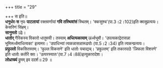 +++
title = "29"

+++
स इति॥  
**धनुर्धरः स** नृपः **पाटलायां** रक्तवर्णायां **गवि तस्थिवांसं** स्थितम्। 'क्कसुश्च'(पा.3।2।102)इति क्वसुप्रत्ययः। केसरिणं सिंहम्।  
**सानुमतो** ऽद्रेः।  
**धातोर्** गैरिकस्य विकारो धातुमयी। तस्याम् **अधित्यकायाम्** ऊर्ध्वभूमौ। 'उपत्यकाद्रेरासन्ना भूमिरूर्ध्वमाधित्यका' इत्यमरः। 'उपाधिभ्यां त्यकन्नासन्नारूढयोः (पा.5।2।34) इति त्यकन्प्रत्ययः।  
**प्रफुल्लो** विकसितस्तम्। 'फुल्ल विकसने' इति धातोः पचाद्यच्। 'प्रफुल्तम्' इति तकारपाठे 'ञिफला विशरणे' इति धातोः कर्तरि क्तः। 'उत्परस्यातः'(पा.7।4।88)इत्युकारादेशः।  
**लोध्राख्यं** द्रुमम् इव ददर्श॥ 29 ॥